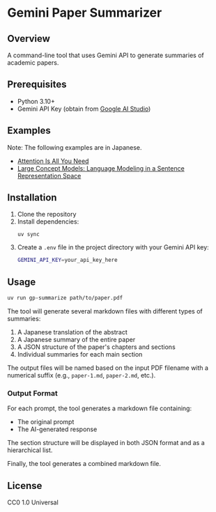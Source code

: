 # Gemini Paper Summarizer

## Overview

A command-line tool that uses Gemini API to generate summaries of academic papers.

## Prerequisites

- Python 3.10+
- Gemini API Key (obtain from [Google AI Studio](https://aistudio.google.com/))

## Examples

Note: The following examples are in Japanese.

- [Attention Is All You Need](https://7shi.hateblo.jp/entry/2025/01/04/204353)
- [Large Concept Models: Language Modeling in a Sentence Representation Space](https://7shi.hateblo.jp/entry/2025/01/04/232224)

## Installation

1. Clone the repository
2. Install dependencies:
   ```
   uv sync
   ```
3. Create a `.env` file in the project directory with your Gemini API key:
   ```bash
   GEMINI_API_KEY=your_api_key_here
   ```

## Usage

```bash
uv run gp-summarize path/to/paper.pdf
```

The tool will generate several markdown files with different types of summaries:
1. A Japanese translation of the abstract
2. A Japanese summary of the entire paper
3. A JSON structure of the paper's chapters and sections
4. Individual summaries for each main section

The output files will be named based on the input PDF filename with a numerical suffix (e.g., `paper-1.md`, `paper-2.md`, etc.).

### Output Format

For each prompt, the tool generates a markdown file containing:
- The original prompt
- The AI-generated response

The section structure will be displayed in both JSON format and as a hierarchical list.

Finally, the tool generates a combined markdown file.

## License

CC0 1.0 Universal
